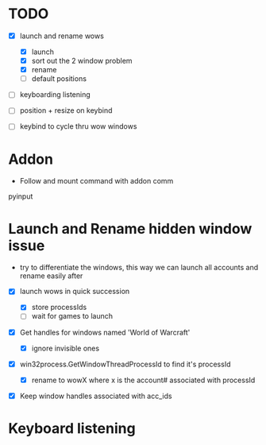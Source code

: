 # TODO
- [x] launch and rename wows
  - [x] launch
  - [x] sort out the 2 window problem
  - [x] rename
  - [ ] default positions
- [ ] keyboarding listening
- [ ] position + resize on keybind
- [ ] keybind to cycle thru wow windows


# Addon
- Follow and mount command with addon comm


pyinput



# Launch and Rename hidden window issue
- try to differentiate the windows, this way we can launch all accounts and rename easily after

- [x] launch wows in quick succession
  - [x] store processIds
  - [ ] wait for games to launch
- [x] Get handles for windows named 'World of Warcraft'
  - [x] ignore invisible ones
- [x] win32process.GetWindowThreadProcessId to find it's processId
  - [x] rename to wowX where x is the account# associated with processId

- [x] Keep window handles associated with acc_ids


# Keyboard listening